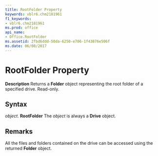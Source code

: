 ```yaml
---
title: RootFolder Property
keywords: vblr6.chm2181961
f1_keywords:
- vblr6.chm2181961
ms.prod: office
api_name:
- Office.RootFolder
ms.assetid: 2fbd6ddd-50da-6250-e706-1f43876e506f
ms.date: 06/08/2017
---
```



# RootFolder Property



 **Description**
Returns a  **Folder** object representing the root folder of a specified drive. Read-only.

## Syntax

_object_. **RootFolder**
The  _object_ is always a **Drive** object.

## Remarks

All the files and folders contained on the drive can be accessed using the returned  **Folder** object.

